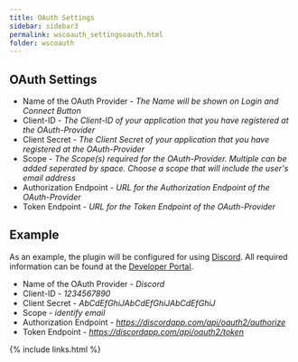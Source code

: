 ```yaml
---
title: OAuth Settings
sidebar: sidebar3
permalink: wscoauth_settingsoauth.html
folder: wscoauth
---
```


## OAuth Settings

* Name of the OAuth Provider - *The Name will be shown on Login and Connect Button*
* Client-ID - *The Client-ID of your application that you have registered at the OAuth-Provider*
* Client Secret - *The Client Secret of your application that you have registered at the OAuth-Provider*
* Scope - *The Scope(s) required for the OAuth-Provider. Multiple can be added seperated by space. Choose a scope that will include the user's email address*
* Authorization Endpoint - *URL for the Authorization Endpoint of the OAuth-Provider*
* Token Endpoint - *URL for the Token Endpoint of the OAuth-Provider*

## Example
As an example, the plugin will be configured for using [Discord](https://discordapp.com). All required information can be found at the [Developer Portal](https://discordapp.com/developers/docs/topics/oauth2).

* Name of the OAuth Provider - *Discord*
* Client-ID - *1234567890*
* Client Secret - *AbCdEfGhiJAbCdEfGhiJAbCdEfGhiJ*
* Scope - *identify email*
* Authorization Endpoint - *https://discordapp.com/api/oauth2/authorize*
* Token Endpoint - *https://discordapp.com/api/oauth2/token*

{% include links.html %}
